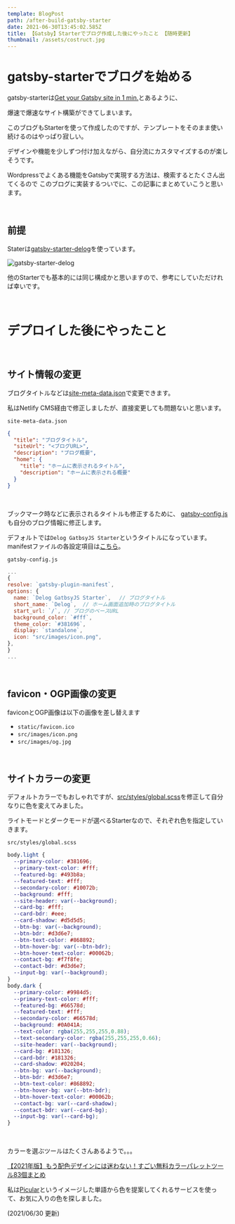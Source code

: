 ```yaml
---
template: BlogPost
path: /after-build-gatsby-starter
date: 2021-06-30T13:45:02.585Z
title: 【Gatsby】Starterでブログ作成した後にやったこと 【随時更新】
thumbnail: /assets/costruct.jpg
---
```

# gatsby-starterでブログを始める

gatsby-starterは[Get your Gatsby site in 1 min.](https://app.netlify.com/start/deploy?repository=https://github.com/W3Layouts/gatsby-starter-delog)とあるように、

爆速で爆速なサイト構築ができてしまいます。

このブログもStarterを使って作成したのですが、テンプレートをそのまま使い続けるのはやっぱり寂しい。 

デザインや機能を少しずつ付け加えながら、自分流にカスタマイズするのが楽しそうです。

Wordpressでよくある機能をGatsbyで実現する方法は、検索するとたくさん出てくるので
このブログに実装するついでに、この記事にまとめていこうと思います。

<br>

## 前提

Staterは[gatsby-starter-delog](https://www.gatsbyjs.com/starters/W3Layouts/gatsby-starter-delog)を使っています。

![gatsby-starter-delog](https://www.gatsbyjs.com/static/45d87c03cb6f0403e77abca7d1e4a60c/5803e/4b40e11da7ed0cff747d11422cf63dc9.webp "gatsby-starter-delog")

他のStarterでも基本的には同じ構成かと思いますので、参考にしていただければ幸いです。

<br>

# デプロイした後にやったこと

<br>

## サイト情報の変更

ブログタイトルなどは[site-meta-data.json](https://github.com/W3Layouts/gatsby-starter-delog/blob/master/site-meta-data.json)で変更できます。

私はNetlify CMS経由で修正しましたが、直接変更しても問題ないと思います。

`site-meta-data.json`
```json
{
  "title": "ブログタイトル",
  "siteUrl": "<ブログURL>",
  "description": "ブログ概要",
  "home": {
    "title": "ホームに表示されるタイトル",
    "description": "ホームに表示される概要"
  }
}
```

<br>

ブックマーク時などに表示されるタイトルも修正するために、 [gatsby-config.js](https://github.com/W3Layouts/gatsby-starter-delog/blob/master/gatsby-config.js)も自分のブログ情報に修正します。

デフォルトでは`Delog GatbsyJS Starter`というタイトルになっています。
manifestファイルの各設定項目は[こちら](https://developer.mozilla.org/ja/docs/Web/Manifest)。

`gatsby-config.js`
```js
...
{
resolve: `gatsby-plugin-manifest`,
options: {
  name: `Delog GatbsyJS Starter`,　 // ブログタイトル 
  short_name: `Delog`,  // ホーム画面追加時のブログタイトル
  start_url: `/`, // ブログのベースURL
  background_color: `#fff`,
  theme_color: `#381696`,
  display: `standalone`,
  icon: "src/images/icon.png",
},
}
...
```

<br>

## favicon・OGP画像の変更

faviconとOGP画像は以下の画像を差し替えます

- `static/favicon.ico`
- `src/images/icon.png`
- `src/images/og.jpg`

<br>

## サイトカラーの変更

デフォルトカラーでもおしゃれですが、[src/styles/global.scss](https://github.com/W3Layouts/gatsby-starter-delog/blob/master/src/styles/global.scss)を修正して自分なりに色を変えてみました。

ライトモードとダークモードが選べるStarterなので、それぞれ色を指定していきます。

`src/styles/global.scss`
```css
body.light {
  --primary-color: #381696;
  --primary-text-color: #fff;
  --featured-bg: #493b8a;
  --featured-text: #fff;
  --secondary-color: #10072b;
  --background: #fff;
  --site-header: var(--background);
  --card-bg: #fff;
  --card-bdr: #eee;
  --card-shadow: #d5d5d5;
  --btn-bg: var(--background);
  --btn-bdr: #d3d6e7;
  --btn-text-color: #868892;
  --btn-hover-bg: var(--btn-bdr);
  --btn-hover-text-color: #00062b;
  --contact-bg: #f7f8fe;
  --contact-bdr: #d3d6e7;
  --input-bg: var(--background);
}
body.dark {
  --primary-color: #9984d5;
  --primary-text-color: #fff;
  --featured-bg: #66578d;
  --featured-text: #fff;
  --secondary-color: #66578d;
  --background: #0A041A;
  --text-color: rgba(255,255,255,0.88);
  --text-secondary-color: rgba(255,255,255,0.66);
  --site-header: var(--background);
  --card-bg: #181326;
  --card-bdr: #181326;
  --card-shadow: #020204;
  --btn-bg: var(--background);
  --btn-bdr: #d3d6e7;
  --btn-text-color: #868892;
  --btn-hover-bg: var(--btn-bdr);
  --btn-hover-text-color: #00062b;
  --contact-bg: var(--card-shadow);
  --contact-bdr: var(--card-bg);
  --input-bg: var(--card-bg);
}
```

<br>

カラーを選ぶツールはたくさんあるようで。。。

[【2021年版】もう配色デザインには迷わない！すごい無料カラーパレットツール83個まとめ](https://photoshopvip.net/72189)

私は[Picular](https://picular.co/)というイメージした単語から色を提案してくれるサービスを使って、お気に入りの色を探しました。


(2021/06/30 更新)
